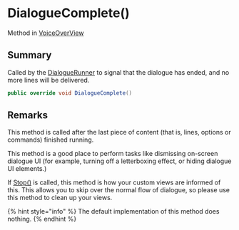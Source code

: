 # DialogueComplete()

Method in [VoiceOverView](./)

## Summary

Called by the [DialogueRunner](../yarn.unity.dialoguerunner/) to signal that the dialogue has ended, and no more lines will be delivered.

```csharp
public override void DialogueComplete()
```

## Remarks

This method is called after the last piece of content (that is, lines, options or commands) finished running.

This method is a good place to perform tasks like dismissing on-screen dialogue UI (for example, turning off a letterboxing effect, or hiding dialogue UI elements.)

If [Stop()](../yarn.unity.dialoguerunner/yarn.unity.dialoguerunner.stop.md) is called, this method is how your custom views are informed of this. This allows you to skip over the normal flow of dialogue, so please use this method to clean up your views.

{% hint style="info" %}
The default implementation of this method does nothing.
{% endhint %}
